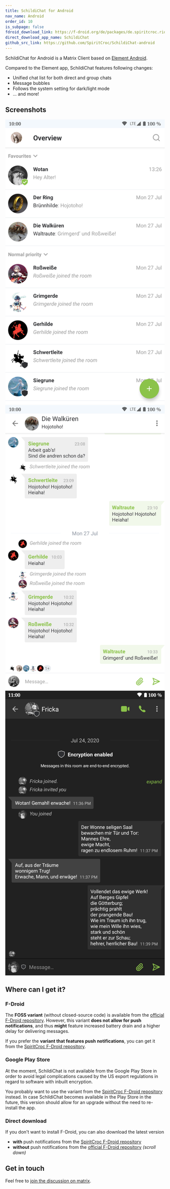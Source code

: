 ```yaml
---
title: SchildiChat for Android
nav_name: Android
order_id: 10
is_subpage: false
fdroid_download_link: https://f-droid.org/de/packages/de.spiritcroc.riotx/
direct_download_app_name: SchildiChat
github_src_link: https://github.com/SpiritCroc/SchildiChat-android
---
```


SchildiChat for Android is a Matrix Client based on [Element Android](https://github.com/vector-im/riotX-android).

Compared to the Element app, SchildiChat features following changes:
- Unified chat list for both direct and group chats
- Message bubbles
- Follows the system setting for dark/light mode
- &hellip; and more!


## Screenshots

<div class="screenshot-container">
<!--
<img alt="Screenshot" src="android/1_en-US.png" class="phone_screenshot" onclick="window.open(src, '_self');" />
-->
<a href="img/2_en-US.png" class="phone-screenshot"><img alt="Screenshot" src="img/2_en-US.png"></a>
<a href="img/3_en-US.png" class="phone-screenshot"><img alt="Screenshot" src="img/3_en-US.png"></a>
<a href="img/4_en-US.png" class="phone-screenshot"><img alt="Screenshot" src="img/4_en-US.png"></a>
</div>


## Where can I get it?


### F-Droid

The **FOSS variant** (without closed-source code) is available from the [official F-Droid repository](https://f-droid.org/de/packages/de.spiritcroc.riotx/).
However, this variant **does not allow for push notifications**, and thus **might** feature increased battery drain and a higher delay for delivering messages.

If you prefer the **variant that features push notifications**, you can get it from the [SpiritCroc F-Droid repository](install-from-sc-fdroid).


### Google Play Store

At the moment, SchildiChat is not available from the Google Play Store in order to avoid legal complications caused by the US export regulations in regard to software with inbuilt encryption.

You probably want to use the variant from the [SpiritCroc F-Droid repository](install-from-sc-fdroid) instead.
In case SchildiChat becomes available in the Play Store in the future, this version should allow for an upgrade without the need to re-install the app.


### Direct download

If you don't want to install F-Droid, you can also download the latest version
- **with** push notifications from the [SpiritCroc F-Droid repository](https://s2.spiritcroc.de/fdroid/SchildiChat.apk)
- **without** push notifications from the [official F-Droid repository](https://f-droid.org/en/packages/de.spiritcroc.riotx/) _(scroll down)_


## Get in touch
Feel free to [join the discussion on matrix](https://matrix.to/#/#schildichat-android:matrix.org).

